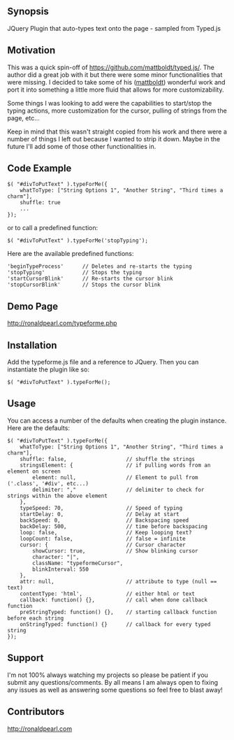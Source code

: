 ## Synopsis
JQuery Plugin that auto-types text onto the page - sampled from Typed.js

## Motivation
This was a quick spin-off of https://github.com/mattboldt/typed.js/.   The author did a great job with it but there were some minor functionalities that were missing.  I decided to take some of his ([mattboldt](https://github.com/mattboldt)) wonderful work and port it into something a little more fluid that allows for more customizability. 

Some things I was looking to add were the capabilities to start/stop the typing actions, more customization for the cursor, pulling of strings from the page, etc...

Keep in mind that this wasn't straight copied from his work and there were a number of things I left out because I wanted to strip it down.  Maybe in the future I'll add some of those other functionalities in.

## Code Example
    $( "#divToPutText" ).typeForMe({
        whatToType: ["String Options 1", "Another String", "Third times a charm"],
        shuffle: true
        ...
    });

or to call a predefined function:

    $( "#divToPutText" ).typeForMe('stopTyping');
    
Here are the available predefined functions:

    'beginTypeProcess'      // Deletes and re-starts the typing
    'stopTyping'            // Stops the typing
    'startCursorBlink'      // Re-starts the cursor blink
    'stopCursorBlink'       // Stops the cursor blink

## Demo Page

http://ronaldpearl.com/typeforme.php

## Installation
Add the typeforme.js file and a reference to JQuery. Then you can instantiate the plugin like so:

    $( "#divToPutText" ).typeForMe();

## Usage
You can access a number of the defaults when creating the plugin instance. Here are the defaults:

    $( "#divToPutText" ).typeForMe({
        whatToType: ["String Options 1", "Another String", "Third times a charm"],
        shuffle: false,                   // shuffle the strings
        stringsElement: {                 // if pulling words from an element on screen
            element: null,                // Element to pull from ('.class', '#div', etc...)
            delimiter: ","                // delimiter to check for strings within the above element
        },
        typeSpeed: 70,                    // Speed of typing
        startDelay: 0,                    // Delay at start
        backSpeed: 0,                     // Backspacing speed
        backDelay: 500,                   // time before backspacing
        loop: false,                      // Keep looping text?
        loopCount: false,                 // false = infinite
        cursor: {                         // Cursor character
            showCursor: true,             // Show blinking cursor
            character: "|",
            className: "typeformeCursor",
            blinkInterval: 550
        },
        attr: null,                       // attribute to type (null == text)
        contentType: 'html',              // either html or text
        callback: function() {},          // call when done callback function
        preStringTyped: function() {},    // starting callback function before each string
        onStringTyped: function() {}      // callback for every typed string
    });

## Support

I'm not 100% always watching my projects so please be patient if you submit any questions/comments.  By all means I am always open to fixing any issues as well as answering some questions so feel free to blast away!

## Contributors
http://ronaldpearl.com
